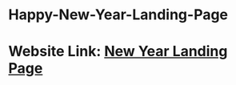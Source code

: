 ﻿# Happy-New-Year-Landing-Page
# Website Link: [New Year Landing Page](https://firoztheprogrammer.github.io/Happy-New-Year-Landing-Page/)
